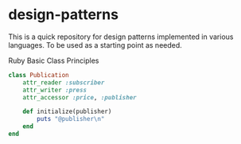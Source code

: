 design-patterns
===============

This is a quick repository for design patterns implemented in various languages. To be used as a starting point as needed.

Ruby Basic Class Principles
```ruby
class Publication
    attr_reader :subscriber
    attr_writer :press
    attr_accessor :price, :publisher

    def initialize(publisher)
        puts "@publisher\n"
    end
end
```

